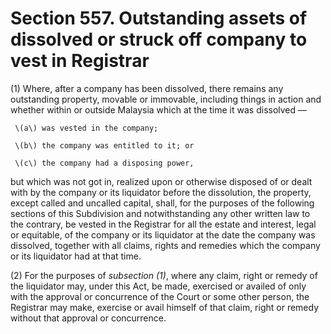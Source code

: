 # Section 557. Outstanding assets of dissolved or struck off company to vest in Registrar

 \(1\) Where, after a company has been dissolved, there remains any outstanding property, movable or immovable, including things in action and whether within or outside Malaysia which at the time it was dissolved —

     \(a\) was vested in the company;

     \(b\) the company was entitled to it; or

     \(c\) the company had a disposing power,

but which was not got in, realized upon or otherwise disposed of or dealt with by the company or its liquidator before the dissolution, the property, except called and uncalled capital, shall, for the purposes of the following sections of this Subdivision and notwithstanding any other written law to the contrary, be vested in the Registrar for all the estate and interest, legal or equitable, of the company or its liquidator at the date the company was dissolved, together with all claims, rights and remedies which the company or its liquidator had at that time.

\(2\) For the purposes of _subsection \(1\)_, where any claim, right or remedy of the liquidator may, under this Act, be made, exercised or availed of only with the approval or concurrence of the Court or some other person, the Registrar may make, exercise or avail himself of that claim, right or remedy without that approval or concurrence.

